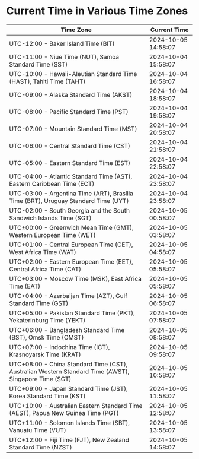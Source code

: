 # Current Time in Various Time Zones

| Time Zone | Current Time |
|-----------|--------------|
| UTC-12:00 - Baker Island Time (BIT) | 2024-10-05 14:58:07 |
| UTC-11:00 - Niue Time (NUT), Samoa Standard Time (SST) | 2024-10-04 15:58:07 |
| UTC-10:00 - Hawaii-Aleutian Standard Time (HAST), Tahiti Time (TAHT) | 2024-10-04 16:58:07 |
| UTC-09:00 - Alaska Standard Time (AKST) | 2024-10-04 18:58:07 |
| UTC-08:00 - Pacific Standard Time (PST) | 2024-10-04 19:58:07 |
| UTC-07:00 - Mountain Standard Time (MST) | 2024-10-04 20:58:07 |
| UTC-06:00 - Central Standard Time (CST) | 2024-10-04 21:58:07 |
| UTC-05:00 - Eastern Standard Time (EST) | 2024-10-04 22:58:07 |
| UTC-04:00 - Atlantic Standard Time (AST), Eastern Caribbean Time (ECT) | 2024-10-04 23:58:07 |
| UTC-03:00 - Argentina Time (ART), Brasília Time (BRT), Uruguay Standard Time (UYT) | 2024-10-04 23:58:07 |
| UTC-02:00 - South Georgia and the South Sandwich Islands Time (SGT) | 2024-10-05 00:58:07 |
| UTC±00:00 - Greenwich Mean Time (GMT), Western European Time (WET) | 2024-10-05 03:58:07 |
| UTC+01:00 - Central European Time (CET), West Africa Time (WAT) | 2024-10-05 04:58:07 |
| UTC+02:00 - Eastern European Time (EET), Central Africa Time (CAT) | 2024-10-05 05:58:07 |
| UTC+03:00 - Moscow Time (MSK), East Africa Time (EAT) | 2024-10-05 05:58:07 |
| UTC+04:00 - Azerbaijan Time (AZT), Gulf Standard Time (GST) | 2024-10-05 06:58:07 |
| UTC+05:00 - Pakistan Standard Time (PKT), Yekaterinburg Time (YEKT) | 2024-10-05 07:58:07 |
| UTC+06:00 - Bangladesh Standard Time (BST), Omsk Time (OMST) | 2024-10-05 08:58:07 |
| UTC+07:00 - Indochina Time (ICT), Krasnoyarsk Time (KRAT) | 2024-10-05 09:58:07 |
| UTC+08:00 - China Standard Time (CST), Australian Western Standard Time (AWST), Singapore Time (SGT) | 2024-10-05 10:58:07 |
| UTC+09:00 - Japan Standard Time (JST), Korea Standard Time (KST) | 2024-10-05 11:58:07 |
| UTC+10:00 - Australian Eastern Standard Time (AEST), Papua New Guinea Time (PGT) | 2024-10-05 12:58:07 |
| UTC+11:00 - Solomon Islands Time (SBT), Vanuatu Time (VUT) | 2024-10-05 13:58:07 |
| UTC+12:00 - Fiji Time (FJT), New Zealand Standard Time (NZST) | 2024-10-05 14:58:07 |
